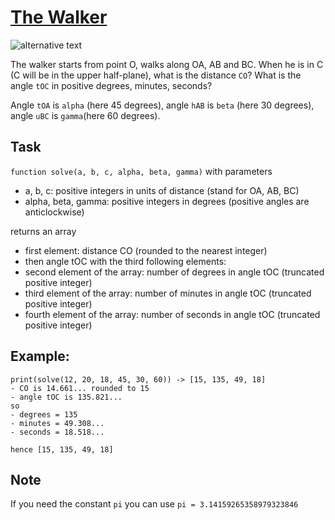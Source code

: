 # [The Walker](https://www.codewars.com/kata/the-walker "https://www.codewars.com/kata/5b40b666dfb4291ad9000049")

![alternative text](https://i.imgur.com/5YNemou.png?1)

The walker starts from point O, walks along OA, AB and BC. When he is in C (C will be in the upper half-plane), what is the distance `CO`? What is the angle `tOC` in positive degrees, minutes, seconds?

Angle `tOA` is `alpha` (here 45 degrees), angle `hAB` is `beta` (here 30 degrees), angle `uBC` is `gamma`(here 60 degrees).

## Task
`function solve(a, b, c, alpha, beta, gamma)` with parameters

- a, b, c: positive integers in units of distance (stand for OA, AB, BC)
- alpha, beta, gamma: positive integers in degrees (positive angles are anticlockwise)


returns an array
- first element: distance CO (rounded to the nearest integer)
- then angle tOC with the third following elements:
 - second element of the array: number of degrees in angle tOC (truncated positive integer) 
 - third element of the array: number of minutes in angle tOC (truncated positive integer)
 - fourth element of the array: number of seconds in angle tOC (truncated positive integer)

## Example:
```
print(solve(12, 20, 18, 45, 30, 60)) -> [15, 135, 49, 18]
- CO is 14.661... rounded to 15
- angle tOC is 135.821...
so
- degrees = 135
- minutes = 49.308...
- seconds = 18.518...

hence [15, 135, 49, 18]
```

## Note
If you need the constant `pi` you can use `pi = 3.14159265358979323846`